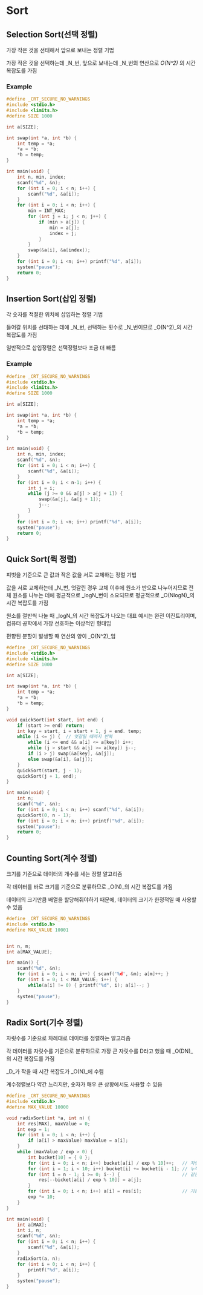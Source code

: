 # Sort

## Selection Sort(선택 정렬)

가장 작은 것을 선태해서 앞으로 보내는 정렬 기법

가장 작은 것을 선택하는데 _N_번, 앞으로 보내는데 _N_번의 연산으로 _O(N^2)_ 의 시간 복잡도를 가짐

###  Example

```C
#define _CRT_SECURE_NO_WARNINGS
#include <stdio.h>
#include <limits.h>
#define SIZE 1000

int a[SIZE];

int swap(int *a, int *b) {
    int temp = *a;
    *a = *b;
    *b = temp;
}

int main(void) {
    int n, min, index;
    scanf("%d", &n);
    for (int i = 0; i < n; i++) {
        scanf("%d", &a[i]);
    }
    for (int i = 0; i < n; i++) {
        min = INT_MAX;
        for (int j = i; j < n; j++) {
            if (min > a[j]) {
                min = a[j];
                index = j;
            }
        }
        swap(&a[i], &a[index]);
    }
    for (int i = 0; i <n; i++) printf("%d", a[i]);
    system("pause");
    return 0;
}
```



## Insertion Sort(삽입 정렬)

각 숫자를 적절한 위치에 삽입하는 정렬 기법

들어갈 위치를 선태하는 데에 _N_번, 선택하는 횟수로 _N_번이므로 _O(N^2)_의 시간 복잡도를 가짐

일반적으로 삽입정렬은 선택정렬보다 조금 더 빠름

### Example

```C
#define _CRT_SECURE_NO_WARNINGS
#include <stdio.h>
#include <limits.h>
#define SIZE 1000

int a[SIZE];

int swap(int *a, int *b) {
    int temp = *a;
    *a = *b;
    *b = temp;
}

int main(void) {
    int n, min, index;
    scanf("%d", &n);
    for (int i = 0; i < n; i++) {
        scanf("%d", &a[i]);
    }
    for (int i = 0; i < n-1; i++) {
        int j = i;
        while (j >= 0 && a[j] > a[j + 1]) {
            swap(&a[j], &a[j + 1]);
            j--;
        }
    }
    for (int i = 0; i <n; i++) printf("%d", a[i]);
    system("pause");
    return 0;
}
```



## Quick Sort(퀵 정렬)

피벗을 기준으로 큰 값과 작은 값을 서로 교체하는 정렬 기법

값을 서로 교체하는데 _N_번, 엇갈린 경우 교체 이후에 원소가 반으로 나누어지므로 전체 원소를 나누는 데에 평균적으로 _logN_번이 소요되므로 평균적으로 _O(NlogN)_의 시간 복잡도를 가짐

원소를 절반씩 나눌 때 _logN_의 시간 복잡도가 나오는 대표 예시는 완전 이진트리이며, 컴퓨터 공학에서 가장 선호하는 이상적인 형태임

편향된 분할이 발생할 때 연산의 양이 _O(N^2)_임

```c
#define _CRT_SECURE_NO_WARNINGS
#include <stdio.h>
#include <limits.h>
#define SIZE 1000

int a[SIZE];

int swap(int *a, int *b) {
    int temp = *a;
    *a = *b;
    *b = temp;
}

void quickSort(int start, int end) {
    if (start >= end) return;
    int key = start, i = start + 1, j = end. temp;
    while (i <= j) {  // 엇갈릴 때까지 반복
        while (i <= end && a[i] <= a[key]) i++;
        while (j > start && a[j] >= a[key]) j--;
        if (i > j) swap(&a[key], &a[j]);
        else swap(&a[i], &a[j]);
    }
    quickSort(start, j - 1);
    quickSort(j + 1, end);
}

int main(void) {
    int n;
    scanf("%d", &n);
    for (int i = 0; i < n; i++) scanf("%d", &a[i]);
    quickSort(0, n - 1);
    for (int i = 0; i < n; i++) printf("%d", a[i]);
    system("pause");
    return 0;
}
```



## Counting Sort(계수 정렬)

크기를 기준으로 데이터의 개수를 세는 정렬 알고리즘

각 데이터를 바로 크기를 기준으로 분류하므로 _O(N)_의 시간 복잡도를 가짐

데이터의 크기만큼 배열을 할당해줘야하기 때문에, 데이터의 크기가 한정적일 때 사용할 수 있음

```C
#define _CRT_SECURE_NO_WARNINGS
#include <stdio.h>
#define MAX_VALUE 10001


int n, m;
int a[MAX_VALUE];

int main() {
    scanf("%d", &n);
    for (int i = 0; i < n; i++) { scanf('%d', &m); a[m]++; }
    for (int i = 0; i < MAX_VALUE; i++) {
        while(a[i] != 0) { printf("%d", i); a[i]--; }
    }
    system("pause");
}
```



## Radix Sort(기수 정렬)

자릿수를 기준으로 차례대로 데이터를 정렬하는 알고리즘

각 데이터를 자릿수를 기준으로 분류하므로 가장 큰 자릿수를 D라고 했을 때 _O(DN)_의 시간 복잡도를 가짐

_D_가 작을 때 시간 복잡도가 _O(N)_에 수렴

계수정렬보다 약간 느리지만, 숫자가 매우 큰 상황에서도 사용할 수 있음

```C
#define _CRT_SECURE_NO_WARNINGS
#include <stdio.h>
#define MAX_VALUE 10000

void radixSort(int *a, int n) {
    int res[MAX], maxValue = 0;
    int exp = 1;
    for (int i = 0; i < n; i++) {
        if (a[i] > maxValue) maxValue = a[i];
    }
    while (maxValue / exp > 0) {
        int bucket[10] = { 0 };
        for (int i = 0; i < n; i++) bucket[a[i] / exp % 10]++;   // 자릿수 배열 처리
        for (int i = 1; i < 10; i++) bucket[i] += bucket[i - 1]; // 누적 계산
        for (int i = n - 1; i >= 0; i--) {                       // 같은 자릿수끼리는 순서 유지
            res[--bicket[a[i] / exp % 10]] = a[j];
        }
        for (int i = 0; i < n; i++) a[i] = res[i];               // 기본 배열 갱신
        exp *= 10;
    }
}

int main(void) {
    int a[MAX];
    int i, n;
    scanf("%d", &n);
    for (int i = 0; i < n; i++) {
        scanf("%d", &a[i]);
    }
    radixSort(a, n);
    for (int i = 0; i < n; i++) {
        printf("%d", a[i]);
    }
    system("pause");
}
```

